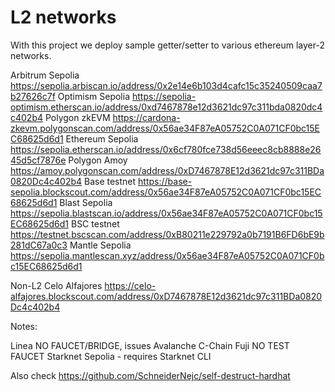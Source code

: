 # L2 networks

With this project we deploy sample getter/setter to various ethereum layer-2 networks.

Arbitrum Sepolia https://sepolia.arbiscan.io/address/0x2e14e6b103d4cafc15c35240509caa7b27626c7f
Optimism Sepolia https://sepolia-optimism.etherscan.io/address/0xd7467878e12d3621dc97c311bda0820dc4c402b4
Polygon zkEVM https://cardona-zkevm.polygonscan.com/address/0x56ae34F87eA05752C0A071CF0bc15EC68625d6d1
Ethereum Sepolia https://sepolia.etherscan.io/address/0x6cf780fce738d56eeec8cb8888e2645d5cf7876e
Polygon Amoy https://amoy.polygonscan.com/address/0xD7467878E12d3621dc97c311BDa0820Dc4c402b4
Base testnet https://base-sepolia.blockscout.com/address/0x56ae34F87eA05752C0A071CF0bc15EC68625d6d1
Blast Sepolia https://sepolia.blastscan.io/address/0x56ae34F87eA05752C0A071CF0bc15EC68625d6d1
BSC testnet https://testnet.bscscan.com/address/0xB80211e229792a0b7191B6FD6bE9b281dC67a0c3
Mantle Sepolia https://sepolia.mantlescan.xyz/address/0x56ae34F87eA05752C0A071CF0bc15EC68625d6d1

Non-L2
Celo Alfajores https://celo-alfajores.blockscout.com/address/0xD7467878E12d3621dc97c311BDa0820Dc4c402b4

Notes:

Linea NO FAUCET/BRIDGE, issues
Avalanche C-Chain Fuji NO TEST FAUCET
Starknet Sepolia - requires Starknet CLI

Also check
https://github.com/SchneiderNejc/self-destruct-hardhat
